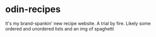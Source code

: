 # odin-recipes
It's my brand-spankin' new recipe website. A trial by fire. Likely some ordered and unordered lists and an img of spaghetti 
